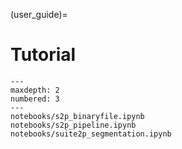 (user_guide)=
# Tutorial

```{toctree}
---
maxdepth: 2
numbered: 3
---
notebooks/s2p_binaryfile.ipynb
notebooks/s2p_pipeline.ipynb
notebooks/suite2p_segmentation.ipynb
```
